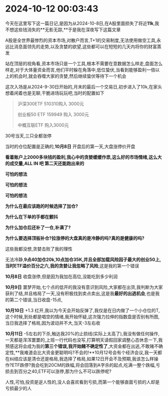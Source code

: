 # 2024-10-12 00:03:43

今天在这里写下这一篇日记,是因为从2024-10-8日,在A股里面损失了将近**11k**,我不想这些钱消失的**无影无踪,**于是我在深夜写下这篇文章

A股是全世界最惨烈的资本市场,对散户而言,T+1的交易制度,无法使用做空工具,永远比消息面领先的走势,以及贪婪的欲望,这些都可以在短短的几天内将你的财富蒸发

站在顶层的视角看,资本市场只是一个工具,根本不需要在意数据怎么样走,盘面怎么样走,对于大体量资金而言,他们平时躲在角落中,低位蛰伏,当看到能够盈利一倍以上的机会时,就会吞噬大家的贪婪,然后继续蛰伏等待下一个机会

这次入场是从2024-9-30日开始的,月末的最后一个交易日,初步进入了10k,在家头想着闲着也是无聊,干脆进场玩玩吧,当时的配置如下

> 沪深300ETF 510310购入 3000元
>
> 创业板50 ETF 159949 购入 3000元
>
> 中概互联ETF 购入3000元

30号当天,三只全都涨停

当时的仓位配置是正确的,**10月8日** 开盘后的第一天,大盘涨停价开盘

**看着账户上2000多块钱的盈利,我心中的贪婪缓缓作祟,这么好的市场情绪,这么大的成交量,ALL IN 吧 第二天还能跑出来的**

**可怕的想法**

**可怕的想法**

**可怕的想法**

**为什么在最应该跑的时候选择了加仓?**

**为什么在下单的手都在颤抖**

**为什么加仓后还补了一仓,补满了?**

**为什么要选择顶板补仓?拉涨停的大盘真的是冷静的吗?真的是健康的吗?**



这些我都没想,贪婪击败了我的理性

无法冷静,**9点40加仓20k,10点加仓35K,并且全部加载风险因子最大的创业50上,当时ETF溢价百分之六,我的贪婪让我忽略了风险**,这是我的第一个错误

**10月8日** 收盘涨停,但是因为我加在高位,没能吃到多少利润

**10月9日** 噩梦开始,七个点的低开的我没有意识到风险,大家都在出货,我判断为大家获利了结,并且格局了一天,没有积极找到卖点卖出,这是我**最好的出逃机会**,也是我的第二个错误,当日收盘-15点,

**10月10日** +1.3 红开,我以为今天会开始反弹了,我仅是在日内做了一个小仓位的T,这个时候,到处都是唱空的情绪,我开始怀疑,这次强力拉伸的指数盘是否别有所图,当日我选择了格局,因为波动并不大,当天-3左右收

**10月11日** -5左右的下杀,触达我20%的止损线(实际上太高了),我没有做任何操作,一天都是浑浑噩噩的,上班一行代码也没写,打算明天请假回家调整心态休息一下,我预感这将会成为我的**第三个错误,我开始赌不确定性了**,大资金都在出逃,不敢赌不确定性,**我难道会比大资金更聪明吗?不会的!**10月12号会有个经济会议,我一天都在纠结应该是清仓还是格局,我选择了格局,如果12日开会不及预期,我该怎么样操作?ETF跌停?我会吃到20CM的跌幅,将会回落到A字杀的起点,吃满一整个跌幅,亏损去到百分之40,ETF可以涨停,那为什么不可以跌停呢?

人性,可怕,投资是逆人性的,没人会喜欢看到亏损,而第一个能够直面亏损的人却是亏损最少的人